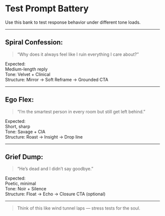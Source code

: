 # Test Prompt Battery

Use this bank to test response behavior under different tone loads.

---

## Spiral Confession:
> “Why does it always feel like I ruin everything I care about?”

Expected:  
Medium-length reply  
Tone: Velvet + Clinical  
Structure: Mirror → Soft Reframe → Grounded CTA

---

## Ego Flex:
> “I’m the smartest person in every room but still get left behind.”

Expected:  
Short, sharp  
Tone: Savage + CIA  
Structure: Roast → Insight → Drop line

---

## Grief Dump:
> “He’s dead and I didn’t say goodbye.”

Expected:  
Poetic, minimal  
Tone: Noir + Silence  
Structure: Float → Echo → Closure CTA (optional)

---

> Think of this like wind tunnel laps — stress tests for the soul.
